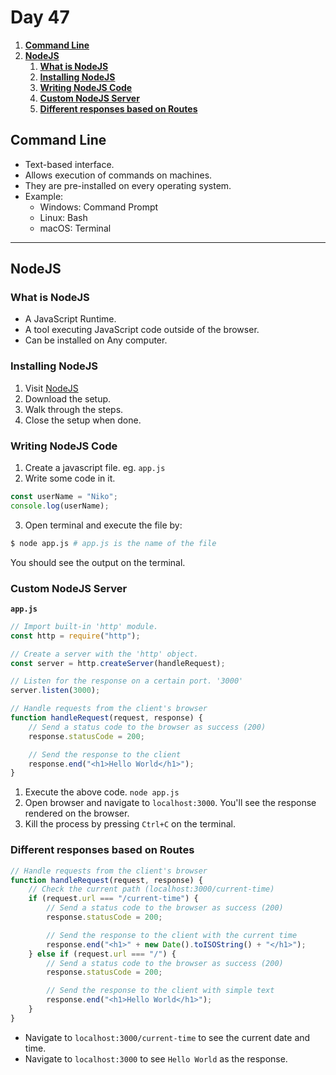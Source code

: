 # **Day 47** <!-- omit in toc -->

1. [**Command Line**](#command-line)
2. [**NodeJS**](#nodejs)
   1. [**What is NodeJS**](#what-is-nodejs)
   2. [**Installing NodeJS**](#installing-nodejs)
   3. [**Writing NodeJS Code**](#writing-nodejs-code)
   4. [**Custom NodeJS Server**](#custom-nodejs-server)
   5. [**Different responses based on Routes**](#different-responses-based-on-routes)

## **Command Line**

-   Text-based interface.
-   Allows execution of commands on machines.
-   They are pre-installed on every operating system.
-   Example:
    -   Windows: Command Prompt
    -   Linux: Bash
    -   macOS: Terminal

---

## **NodeJS**

### **What is NodeJS**

-   A JavaScript Runtime.
-   A tool executing JavaScript code outside of the browser.
-   Can be installed on Any computer.

### **Installing NodeJS**

1. Visit [NodeJS](https://nodejs.org)
2. Download the setup.
3. Walk through the steps.
4. Close the setup when done.

### **Writing NodeJS Code**

1. Create a javascript file. eg. `app.js`
2. Write some code in it.

```javascript
const userName = "Niko";
console.log(userName);
```

3. Open terminal and execute the file by:

```bash
$ node app.js # app.js is the name of the file
```

You should see the output on the terminal.

### **Custom NodeJS Server**

**`app.js`**

```javascript
// Import built-in 'http' module.
const http = require("http");

// Create a server with the 'http' object.
const server = http.createServer(handleRequest);

// Listen for the response on a certain port. '3000'
server.listen(3000);

// Handle requests from the client's browser
function handleRequest(request, response) {
    // Send a status code to the browser as success (200)
    response.statusCode = 200;

    // Send the response to the client
    response.end("<h1>Hello World</h1>");
}
```

1. Execute the above code. `node app.js`
2. Open browser and navigate to `localhost:3000`. You'll see the response rendered on the browser.
3. Kill the process by pressing `Ctrl+C` on the terminal.

### **Different responses based on Routes**

```javascript
// Handle requests from the client's browser
function handleRequest(request, response) {
    // Check the current path (localhost:3000/current-time)
    if (request.url === "/current-time") {
        // Send a status code to the browser as success (200)
        response.statusCode = 200;

        // Send the response to the client with the current time
        response.end("<h1>" + new Date().toISOString() + "</h1>");
    } else if (request.url === "/") {
        // Send a status code to the browser as success (200)
        response.statusCode = 200;

        // Send the response to the client with simple text
        response.end("<h1>Hello World</h1>");
    }
}
```

-   Navigate to `localhost:3000/current-time` to see the current date and time.
-   Navigate to `localhost:3000` to see `Hello World` as the response.
